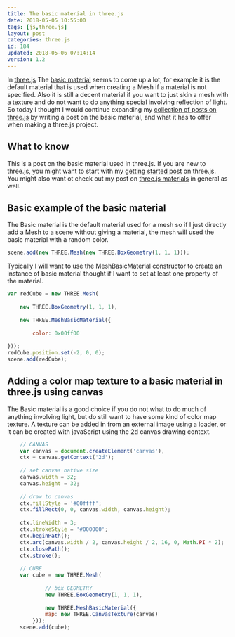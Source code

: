 ```yaml
---
title: The basic material in three.js
date: 2018-05-05 10:55:00
tags: [js,three.js]
layout: post
categories: three.js
id: 184
updated: 2018-05-06 07:14:14
version: 1.2
---
```


In [three.js](https://threejs.org/) The [basic material](https://threejs.org/docs/index.html#api/materials/MeshBasicMaterial) seems to come up a lot, for example it is the default material that is used when creating a Mesh if a material is not specified. Also it is still a decent material if you want to just skin a mesh with a texture and do not want to do anything special involving reflection of light. So today I thought I would continue expanding my [collection of posts on three.js](/categories/three-js/) by writing a post on the basic material, and what it has to offer when making a three.js project.

<!-- more -->

## What to know

This is a post on the basic material used in three.js. If you are new to three.js, you might want to start with my [getting started post](/2018/04/04/threejs-getting-started/) on three.js. You might also want ot check out my post on [three.js materials](/2018/04/30/threejs-materials/) in general as well.

## Basic example of the basic material

The Basic material is the default material used for a mesh so if I just directly add a Mesh to a scene without giving a material, the  mesh will used the basic material with a random color.

```js
scene.add(new THREE.Mesh(new THREE.BoxGeometry(1, 1, 1)));
```

Typically I will want to use the MeshBasicMaterial constructor to create an instance of basic material thought if I want to set at least one property of the material.

```js
var redCube = new THREE.Mesh(
 
    new THREE.BoxGeometry(1, 1, 1),
 
    new THREE.MeshBasicMaterial({
 
        color: 0x00ff00
 
}));
redCube.position.set(-2, 0, 0);
scene.add(redCube);
```

## Adding a color map texture to a basic material in three.js using canvas

The Basic material is a good choice if you do not what to do much of anything involving light, but do still want to have some kind of color map texture. A texture can be added in from an external image using a loader, or it can be created with javaScript using the 2d canvas drawing context.

```js
    // CANVAS
    var canvas = document.createElement('canvas'),
    ctx = canvas.getContext('2d');
 
    // set canvas native size
    canvas.width = 32;
    canvas.height = 32;
 
    // draw to canvas
    ctx.fillStyle = '#00ffff';
    ctx.fillRect(0, 0, canvas.width, canvas.height);
 
    ctx.lineWidth = 3;
    ctx.strokeStyle = '#000000';
    ctx.beginPath();
    ctx.arc(canvas.width / 2, canvas.height / 2, 16, 0, Math.PI * 2);
    ctx.closePath();
    ctx.stroke();
 
    // CUBE
    var cube = new THREE.Mesh(
 
            // box GEOMETRY
            new THREE.BoxGeometry(1, 1, 1),
 
            new THREE.MeshBasicMaterial({
            map: new THREE.CanvasTexture(canvas)
        }));
    scene.add(cube);
```